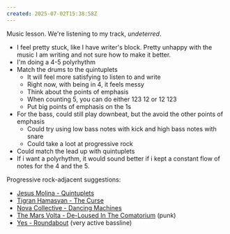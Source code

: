 ```yaml
---
created: 2025-07-02T15:38:58Z
---
```


Music lesson. We're listening to my track, _undeterred_.
- I feel pretty stuck, like I have writer's block. Pretty unhappy with the music I am writing and not sure how to make it better.
- I'm doing a 4-5 polyrhythm
- Match the drums to the quintuplets
	- It will feel more satisfying to listen to and write
	- Right now, with being in 4, it feels messy
	- Think about the points of emphasis
	- When counting 5, you can do either 123 12 or 12 123
	- Put big points of emphasis on the 1s
- For the bass, could still play downbeat, but the avoid the other points of emphasis
	- Could try using low bass notes with kick and high bass notes with snare
	- Could take a loot at progressive rock
- Could match the lead up with quintuplets
- If i want a polyrhythm, it would sound better if i kept a constant flow of notes for the 4 and the 5.

Progressive rock-adjacent suggestions:
- [Jesus Molina - Quintuplets](https://youtu.be/WCQGhFD9X3A)
- [Tigran Hamasyan - The Curse](https://youtu.be/kxyFWewUvA0)
- [Nova Collective - Dancing Machines](https://youtu.be/G1WEIvyaTTY)
- [The Mars Volta - De-Loused In The Comatorium](https://youtu.be/8l7Ix-LfSBA) (punk)
- [Yes - Roundabout](https://youtu.be/pk3HBb0mh5Q) (very active bassline)
